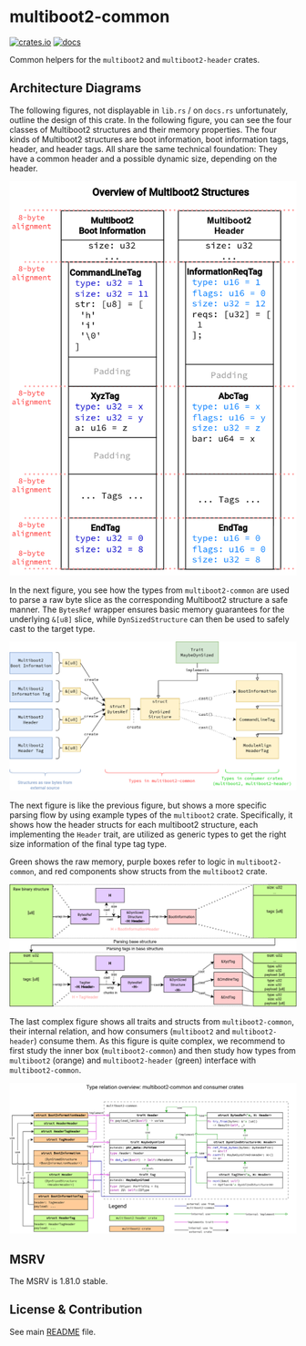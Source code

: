 # multiboot2-common

[![crates.io](https://img.shields.io/crates/v/multiboot2-common.svg)](https://crates.io/crates/multiboot2-common)
[![docs](https://docs.rs/multiboot2-common/badge.svg)](https://docs.rs/multiboot2-common/)

Common helpers for the `multiboot2` and `multiboot2-header` crates.

## Architecture Diagrams

The following figures, not displayable in `lib.rs` / on `docs.rs` unfortunately,
outline the design of this crate. In the following figure, you can see the
four classes of Multiboot2 structures and their memory properties. The four
kinds of Multiboot2 structures are boot information, boot information
tags, header, and header tags. All share the same technical foundation: They
have a common header and a possible dynamic size, depending on the header.

![Overview Multiboot2 structures](./overview-multiboot2-structures.drawio.png "Overview of Multiboot2 structures and their memory properties")

In the next figure, you see how the types from `multiboot2-common` are used
to parse a raw byte slice as the corresponding Multiboot2 structure a safe
manner. The `BytesRef` wrapper ensures basic memory guarantees for the
underlying `&[u8]` slice, while `DynSizedStructure` can then be used to
safely cast to the target type.

![Generic parsing flow overview](./parsing-flow-generic.drawio.png "Generic parsing flow overview: From raw bytes to specific structures")

The next figure is like the previous figure, but shows a more specific parsing
flow by using example types of the `multiboot2` crate. Specifically, it shows
how the header structs for each multiboot2 structure, each implementing
the `Header` trait, are utilized as generic types to get the right size
information of the final type tag type.

Green shows the raw memory, purple boxes refer to logic in `multiboot2-common`,
and red components show structs from the `multiboot2` crate.

![Specific parsing flow overview](./parsing-flow-specific.drawio.png "Specific parsing flow overview: From raw bytes to multiboot2 structures")

The last complex figure shows all traits and structs from `multiboot2-common`,
their internal relation, and how consumers (`multiboot2` and
`multiboot2-header`) consume them. As this figure is quite complex, we recommend
to first study the inner box (`multiboot2-common`) and then study how types from
`multiboot2` (orange) and `multiboot2-header` (green) interface with
`multiboot2-common`.

![Architecture overview](./architecture.drawio.png "Architecture overview")

## MSRV

The MSRV is 1.81.0 stable.

## License & Contribution

See main [README](https://github.com/rust-osdev/multiboot2/blob/main/README.md)
file.

